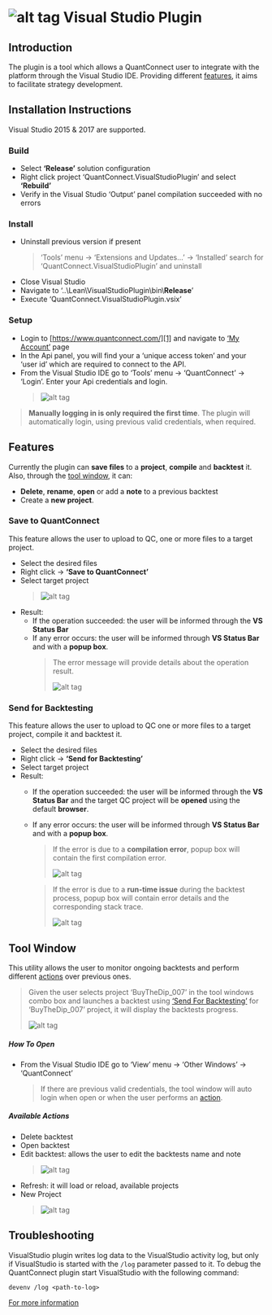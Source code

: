 ![alt tag](../Documentation/logo.white.small.png)
 Visual Studio Plugin
=========

## Introduction ##

The plugin is a tool which allows a QuantConnect user to integrate with the platform through the Visual Studio IDE. Providing different [features](#Features), it aims to facilitate strategy development.

## Installation Instructions ##

Visual Studio 2015 & 2017 are supported.

### Build

- Select **‘Release’** solution configuration
- Right click project ‘QuantConnect.VisualStudioPlugin’ and select **‘Rebuild’**
- Verify in the Visual Studio ‘Output’ panel compilation succeeded with no errors

### Install

- Uninstall previous version if present
   > ‘Tools’ menu → ‘Extensions and Updates...’ → ‘Installed’ search for ‘QuantConnect.VisualStudioPlugin’ and uninstall
- Close Visual Studio
- Navigate to ‘..\Lean\VisualStudioPlugin\bin\\**Release**’
- Execute ‘QuantConnect.VisualStudioPlugin.vsix’

### Setup

- Login to [https://www.quantconnect.com/][1] and navigate to [‘My Account’][2] page
- In the Api panel, you will find your a ‘unique access token’ and your ‘user id’ which are required to connect to the API.
- From the Visual Studio IDE go to ‘Tools’ menu → ‘QuantConnect’ → ‘Login’. Enter your Api credentials and login.
	> ![alt tag](Resources/loginBox.PNG)

>**Manually logging in is only required the first time**. The plugin will automatically login, using previous valid credentials, when required.

## <a name="Features">Features</a>

Currently the plugin can **save files** to a **project**, **compile** and **backtest** it. Also, through the [tool window](#ToolWindow), it can:
- **Delete**, **rename**, **open** or add a **note** to a previous backtest
- Create a **new project**.

### Save to QuantConnect

This feature allows the user to upload to QC, one or more files to a target project.

- Select the desired files
- Right click → **‘Save to QuantConnect’**
- Select target project
	> ![alt tag](Resources/selectProjectBox.PNG)
- Result:
	- If the operation succeeded: the user will be informed through the **VS Status Bar**
	- If any error occurs: the user will be informed through **VS Status Bar** and with a **popup box**.
		> The error message will provide details about the operation result.
		> 
		> ![alt tag](Resources/uploadFailedBox.PNG)

### <a name="SendForBacktesting">Send for Backtesting</a>

This feature allows the user to upload to QC one or more files to a target project, compile it and backtest it.

- Select the desired files
- Right click → **‘Send for Backtesting’**
- Select target project
- Result:
	- If the operation succeeded: the user will be informed through the **VS Status Bar** and the target QC project will be **opened** using the default **browser**.
	- If any error occurs: the user will be informed through **VS Status Bar** and with a **popup box**.
		> If the error is due to a **compilation error**, popup box will contain the first compilation error.
		>
		> ![alt tag](Resources/compilationFailedBox.PNG)

		> If the error is due to a **run-time issue** during the backtest process, popup box will contain error details and the corresponding stack trace.
		>
		> ![alt tag](Resources/backtestFailedBox.PNG)

## <a name="ToolWindow">Tool Window</a>

This utility allows the user to monitor ongoing backtests and perform different [actions](#Actions) over previous ones.
>Given the user selects project ‘BuyTheDip_007’ in the tool windows combo box and launches a backtest using [‘Send For Backtesting’](#SendForBacktesting) for ‘BuyTheDip_007’ project, it will display the backtests progress.
>
> ![alt tag](Resources/toolWindow.PNG)

##### How To Open
- From the Visual Studio IDE go to ‘View’ menu → ‘Other Windows’ → ‘QuantConnect’
	> If there are previous valid credentials, the tool window will auto login when open or when the user performs an [action](#Actions).
##### <a name="Actions">Available Actions</a>
- Delete backtest
- Open backtest
- Edit backtest: allows the user to edit the backtests name and note
	> ![alt tag](Resources/editBacktest.PNG)
- Refresh: it will load or reload, available projects
- New Project
	> ![alt tag](Resources/newProject.PNG)

## Troubleshooting

VisualStudio plugin writes log data to the VisualStudio activity log, but only if VisualStudio is started with the `/log` parameter passed to it. To debug the QuantConnect plugin start VisualStudio with the following command:

```
devenv /log <path-to-log>
```

[For more information][3]


[1]: https://www.quantconnect.com/
[2]: https://www.quantconnect.com/account/
[3]: https://docs.microsoft.com/en-us/visualstudio/ide/reference/log-devenv-exe